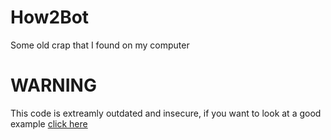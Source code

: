 # How2Bot
Some old crap that I found on my computer


# WARNING
This code is extreamly outdated and insecure, if you want to look at a good example [click here](https://github.com/duncte123/skybot)

